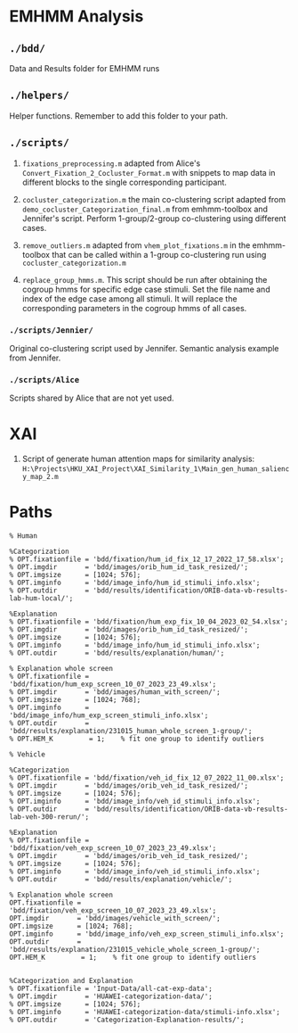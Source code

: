 # EMHMM Analysis

## `./bdd/`

Data and Results folder for EMHMM runs

## `./helpers/`

Helper functions. Remember to add this folder to your path.

## `./scripts/`

1. `fixations_preprocessing.m` adapted from Alice's `Convert_Fixation_2_Cocluster_Format.m` with snippets to map data in different blocks to the single corresponding participant.

2. `cocluster_categorization.m` the main co-clustering script adapted from `demo_cocluster_Categorization_final.m` from emhmm-toolbox and Jennifer's script. Perform 1-group/2-group co-clustering using different cases.

3. `remove_outliers.m` adapted from `vhem_plot_fixations.m` in the emhmm-toolbox that can be called within a 1-group co-clustering run using `cocluster_categorization.m`

4. `replace_group_hmms.m`. This script should be run after obtaining the cogroup hmms for specific edge case stimuli. Set the file name and index of the edge case among all stimuli. It will replace the corresponding parameters in the cogroup hmms of all cases.

### `./scripts/Jennier/`

Original co-clustering script used by Jennifer. Semantic analysis example from Jennifer.

### `./scripts/Alice`

Scripts shared by Alice that are not yet used.

# XAI

1. Script of generate human attention maps for similarity analysis: `H:\Projects\HKU_XAI_Project\XAI_Similarity_1\Main_gen_human_saliency_map_2.m`

# Paths

```
% Human
   
%Categorization
% OPT.fixationfile = 'bdd/fixation/hum_id_fix_12_17_2022_17_58.xlsx';
% OPT.imgdir       = 'bdd/images/orib_hum_id_task_resized/';
% OPT.imgsize      = [1024; 576];
% OPT.imginfo      = 'bdd/image_info/hum_id_stimuli_info.xlsx';
% OPT.outdir       = 'bdd/results/identification/ORIB-data-vb-results-lab-hum-local/';

%Explanation
% OPT.fixationfile = 'bdd/fixation/hum_exp_fix_10_04_2023_02_54.xlsx';
% OPT.imgdir       = 'bdd/images/orib_hum_id_task_resized/';
% OPT.imgsize      = [1024; 576];
% OPT.imginfo      = 'bdd/image_info/hum_id_stimuli_info.xlsx';
% OPT.outdir       = 'bdd/results/explanation/human/';

% Explanation whole screen
% OPT.fixationfile = 'bdd/fixation/hum_exp_screen_10_07_2023_23_49.xlsx';
% OPT.imgdir       = 'bdd/images/human_with_screen/';
% OPT.imgsize      = [1024; 768];
% OPT.imginfo      = 'bdd/image_info/hum_exp_screen_stimuli_info.xlsx';
% OPT.outdir       = 'bdd/results/explanation/231015_human_whole_screen_1-group/';
% OPT.HEM_K         = 1;    % fit one group to identify outliers

% Vehicle

%Categorization
% OPT.fixationfile = 'bdd/fixation/veh_id_fix_12_07_2022_11_00.xlsx';
% OPT.imgdir       = 'bdd/images/orib_veh_id_task_resized/';
% OPT.imgsize      = [1024; 576];
% OPT.imginfo      = 'bdd/image_info/veh_id_stimuli_info.xlsx';
% OPT.outdir       = 'bdd/results/identification/ORIB-data-vb-results-lab-veh-300-rerun/';

%Explanation
% OPT.fixationfile = 'bdd/fixation/veh_exp_screen_10_07_2023_23_49.xlsx';
% OPT.imgdir       = 'bdd/images/orib_veh_id_task_resized/';
% OPT.imgsize      = [1024; 576];
% OPT.imginfo      = 'bdd/image_info/veh_id_stimuli_info.xlsx';
% OPT.outdir       = 'bdd/results/explanation/vehicle/';

% Explanation whole screen
OPT.fixationfile = 'bdd/fixation/veh_exp_screen_10_07_2023_23_49.xlsx';
OPT.imgdir       = 'bdd/images/vehicle_with_screen/';
OPT.imgsize      = [1024; 768];
OPT.imginfo      = 'bdd/image_info/veh_exp_screen_stimuli_info.xlsx';
OPT.outdir       = 'bdd/results/explanation/231015_vehicle_whole_screen_1-group/';
OPT.HEM_K         = 1;    % fit one group to identify outliers


%Categorization and Explanation
% OPT.fixationfile = 'Input-Data/all-cat-exp-data';
% OPT.imgdir       = 'HUAWEI-categorization-data/';
% OPT.imgsize      = [1024; 576];
% OPT.imginfo      = 'HUAWEI-categorization-data/stimuli-info.xlsx';
% OPT.outdir       = 'Categorization-Explanation-results/';
```